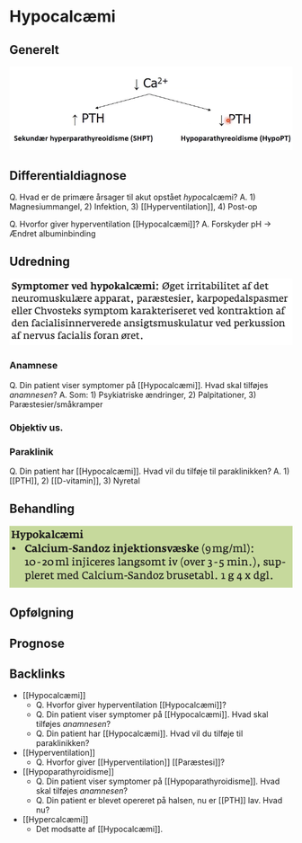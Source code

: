 # Hypocalcæmi
## Generelt
![](BearImages/47755392-AFCD-4591-B8F0-59115BCC1258-37279-00005BEEBDE7BA03/627CFC47-F0C6-446E-AB7E-4E6886A623D0.png)


## Differentialdiagnose
Q. Hvad er de primære årsager til akut opstået *hypo*calcæmi?
A. 1) Magnesiummangel, 2) Infektion, 3) [[Hyperventilation]], 4) Post-op

Q. Hvorfor giver hyperventilation [[Hypocalcæmi]]?
A. Forskyder pH -> Ændret albuminbinding

## Udredning
![](BearImages/634B7FBF-4F57-467E-9D79-C02A9E76E76C-15714-000036D3AED8F4C5/1B14BA20-E411-4E0B-8321-43FE4CFE0E10.png)

### Anamnese
Q. Din patient viser symptomer på [[Hypocalcæmi]]. Hvad skal tilføjes *anamnesen*? 
A. Som: 1) Psykiatriske ændringer, 2) Palpitationer, 3) Paræstesier/småkramper

### Objektiv us.

### Paraklinik
Q. Din patient har [[Hypocalcæmi]]. Hvad vil du tilføje til paraklinikken?
A. 1) [[PTH]], 2) [[D-vitamin]], 3) Nyretal

## Behandling
![](BearImages/43180BD9-F014-4262-BDAE-0C5A2FD24BB0-15714-000036E9F6934E45/635539FF-9956-46D7-878E-9462621EF185.png)


## Opfølgning


## Prognose


## Backlinks
* [[Hypocalcæmi]]
	* Q. Hvorfor giver hyperventilation [[Hypocalcæmi]]?
	* Q. Din patient viser symptomer på [[Hypocalcæmi]]. Hvad skal tilføjes *anamnesen*? 
	* Q. Din patient har [[Hypocalcæmi]]. Hvad vil du tilføje til paraklinikken?
* [[Hyperventilation]]
	* Q. Hvorfor giver [[Hyperventilation]] [[Paræstesi]]?
* [[Hypoparathyroidisme]]
	* Q. Din patient viser symptomer på [[Hypoparathyroidisme]]. Hvad skal tilføjes *anamnesen*? 
	* Q. Din patient er blevet opereret på halsen, nu er [[PTH]] lav. Hvad nu?
* [[Hypercalcæmi]]
	* Det modsatte af [[Hypocalcæmi]].

<!-- #anki/tag/med/Endocrinology #anki/deck/Medicine -->

<!-- {BearID:D1A4FFC8-BFE5-4044-B69E-E239AD450061-23388-000040188A7483FB} -->

